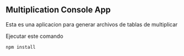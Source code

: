 ## Multiplication Console App

Esta es una aplicacion para generar archivos de tablas de multiplicar

Ejecutar este comando

```
npm install
```